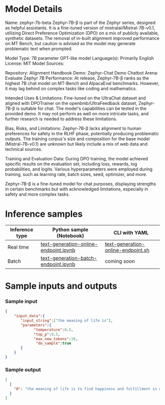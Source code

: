 # **Model Details**

Name: zephyr-7b-beta
Zephyr-7B-β is part of the Zephyr series, designed as helpful assistants. It is a fine-tuned version of mistralai/Mistral-7B-v0.1, utilizing Direct Preference Optimization (DPO) on a mix of publicly available, synthetic datasets. The removal of in-built alignment improved performance on MT Bench, but caution is advised as the model may generate problematic text when prompted.

Model Type: 7B parameter GPT-like model
Language(s): Primarily English
License: MIT
Model Sources:

Repository: Alignment Handbook
Demo: Zephyr-Chat Demo
Chatbot Arena: Evaluate Zephyr 7B
Performance:
At release, Zephyr-7B-β ranks as the highest 7B chat model on MT-Bench and AlpacaEval benchmarks. However, it may lag behind on complex tasks like coding and mathematics.

Intended Uses & Limitations:
Fine-tuned on the UltraChat dataset and aligned with DPOTrainer on the openbmb/UltraFeedback dataset, Zephyr-7B-β is suitable for chat. The model's capabilities can be tested in the provided demo. It may not perform as well on more intricate tasks, and further research is needed to address these limitations.

Bias, Risks, and Limitations:
Zephyr-7B-β lacks alignment to human preferences for safety in the RLHF phase, potentially producing problematic outputs. The training corpus's size and composition for the base model (Mistral-7B-v0.1) are unknown but likely include a mix of web data and technical sources.

Training and Evaluation Data:
During DPO training, the model achieved specific results on the evaluation set, including loss, rewards, log probabilities, and logits. Various hyperparameters were employed during training, such as learning rate, batch sizes, seed, optimizer, and more.

Zephyr-7B-β is a fine-tuned model for chat purposes, displaying strengths in certain benchmarks but with acknowledged limitations, especially in safety and more complex tasks.

# **Inference samples**

Inference type|Python sample (Notebook)|CLI with YAML
|--|--|--|
Real time|<a href="https://aka.ms/azureml-infer-online-sdk-text-generation-dolly" target="_blank">text-generation-online-endpoint.ipynb</a>|<a href="https://aka.ms/azureml-infer-online-cli-text-generation-dolly" target="_blank">text-generation-online-endpoint.sh</a>
Batch |<a href="https://aka.ms/azureml-infer-batch-sdk-text-generation" target="_blank">text-generation-batch-endpoint.ipynb</a>| coming soon


# **Sample inputs and outputs**

### **Sample input**
```json
{
    "input_data":{
       "input_string":["the meaning of life is"],
       "parameters":{
             "temperature":0.5,
             "top_p":0.5,
             "max_new_tokens":10,
              "do_sample":true
       }
    }
}
```

### **Sample output**
```json
[
  {
    "0": "the meaning of life is to find happiness and fulfillment in our relationships with"
  }
]
```
